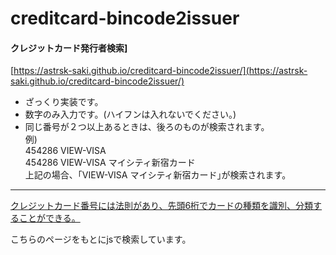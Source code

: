 # creditcard-bincode2issuer

#### クレジットカード発行者検索]
[https://astrsk-saki.github.io/creditcard-bincode2issuer/](https://astrsk-saki.github.io/creditcard-bincode2issuer/)
  
  
* ざっくり実装です。
* 数字のみ入力です。(ハイフンは入れないでください。)
* 同じ番号が２つ以上あるときは、後ろのものが検索されます。  
例)  
454286 VIEW-VISA  
454286 VIEW-VISA マイシティ新宿カード  
上記の場合、｢VIEW-VISA マイシティ新宿カード｣が検索されます。  



---


[クレジットカード番号には法則があり、先頭6桁でカードの種類を識別、分類することができる。](https://gist.github.com/matsubo/2c91c9cbedf17a490dca)

こちらのページをもとにjsで検索しています。


